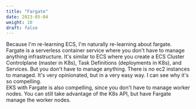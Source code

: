 ```yaml
---
title: "Fargate"
date: 2023-05-04
weight: 10
draft: false
---
```


Because I'm re-learning ECS, I'm naturally re-learning about fargate.  Fargate is a serverless container service where you don't have to manage anything infrastructure.  It's similar to ECS where you create a ECS Cluster Controlplane (master in K8s), Task Definitions (deployments in K8s), and Services.  But you don't have to manage anything.  There is no ec2 instances to managed.  It's very opinionated, but in a very easy way.  I can see why it's so compelling.
<br>
EKS with Fargate is also compelling, since you don't have to manage worker nodes.  You can still take advantage of the K8s API, but have Fargate manage the worker nodes.